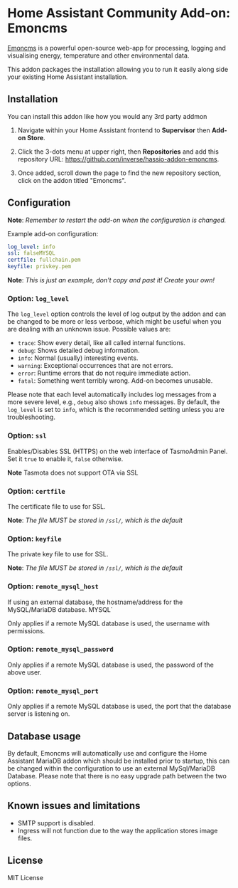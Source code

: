 # Home Assistant Community Add-on: Emoncms

[Emoncms][0] is a powerful open-source web-app for processing, logging and visualising energy, temperature and other environmental data.

This addon packages the installation allowing you to run it easily along side your existing Home Assistant installation.

## Installation

You can install this addon like how you would any 3rd party addmon

1. Navigate within your Home Assistant frontend to __Supervisor__ then __Add-on Store__.

2. Click the 3-dots menu at upper right, then __Repositories__ and add this repository URL: https://github.com/inverse/hassio-addon-emoncms.

3. Once added, scroll down the page to find the new repository section, click on the addon titled "Emoncms".

## Configuration

__Note__: _Remember to restart the add-on when the configuration is changed._

Example add-on configuration:

```yaml
log_level: info
ssl: falseMYSQL
certfile: fullchain.pem
keyfile: privkey.pem
```

__Note__: _This is just an example, don't copy and past it! Create your own!_

### Option: `log_level`

The `log_level` option controls the level of log output by the addon and can
be changed to be more or less verbose, which might be useful when you are
dealing with an unknown issue. Possible values are:

- `trace`: Show every detail, like all called internal functions.
- `debug`: Shows detailed debug information.
- `info`: Normal (usually) interesting events.
- `warning`: Exceptional occurrences that are not errors.
- `error`: Runtime errors that do not require immediate action.
- `fatal`: Something went terribly wrong. Add-on becomes unusable.

Please note that each level automatically includes log messages from a
more severe level, e.g., `debug` also shows `info` messages. By default,
the `log_level` is set to `info`, which is the recommended setting unless
you are troubleshooting.

### Option: `ssl`

Enables/Disables SSL (HTTPS) on the web interface of TasmoAdmin
Panel. Set it `true` to enable it, `false` otherwise.

__Note__ Tasmota does not support OTA via SSL

### Option: `certfile`

The certificate file to use for SSL.

__Note__: _The file MUST be stored in `/ssl/`, which is the default_

### Option: `keyfile`

The private key file to use for SSL.

__Note__: _The file MUST be stored in `/ssl/`, which is the default_

### Option: `remote_mysql_host`

If using an external database, the hostname/address for the MySQL/MariaDB database.
MYSQL`

Only applies if a remote MySQL database is used, the username with permissions.

### Option: `remote_mysql_password`

Only applies if a remote MySQL database is used, the password of the above user.

### Option: `remote_mysql_port`

Only applies if a remote MySQL database is used, the port that the database
server is listening on.

## Database usage

By default, Emoncms will automatically use and configure the Home Assistant
MariaDB addon which should be installed prior to startup, this can be changed
within the configuration to use an external MySql/MariaDB Database. Please note
that there is no easy upgrade path between the two options.

## Known issues and limitations

- SMTP support is disabled.
- Ingress will not function due to the way the application stores image files.


## License

MIT License

[0]: https://emoncms.org/
